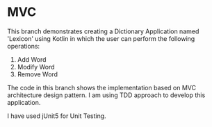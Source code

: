 # MVC

This branch demonstrates creating a Dictionary Application named 'Lexicon' using Kotlin in which the user can perform the following operations:
1. Add Word
2. Modify Word
3. Remove Word

The code in this branch shows the implementation based on MVC architecture design pattern.
I am using TDD approach to develop this application.

I have used jUnit5 for Unit Testing.
